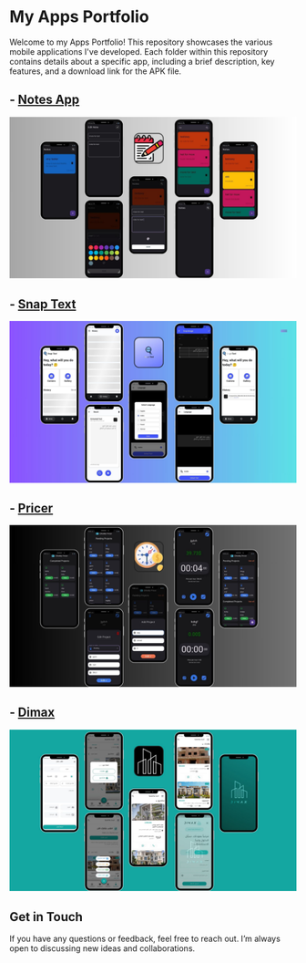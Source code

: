 # My Apps Portfolio
Welcome to my Apps Portfolio! This repository showcases the various mobile applications I've developed. Each folder within this repository contains details about a specific app, including a brief description, key features, and a download link for the APK file.

## - [Notes App](./notes/README.md)
  
![Notes Image](./notes/notes_app.jpg)

## - [Snap Text](./snap_text/README.md)

![Snap Text Image](./snap_text/snap_text_app.jpg)

## - [Pricer](./pricer/README.md)

![Pricer Image](./pricer/pricer_app.jpg)

## - [Dimax](./dimax/README.md)

![Dimax Image](./dimax/dimax_app.jpg)

## Get in Touch
If you have any questions or feedback, feel free to reach out. I’m always open to discussing new ideas and collaborations.
